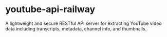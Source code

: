 # youtube-api-railway
A lightweight and secure RESTful API server for extracting YouTube video data including transcripts, metadata, channel info, and thumbnails.

